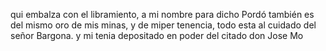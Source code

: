 qui embalza con el libramiento, a mi nombre para dicho
Pordó también es del mismo oro de mis minas, y de miper
tenencia, todo esta al cuidado del señor Bargona.
y mi tenia depositado en poder del citado don Jose Mo